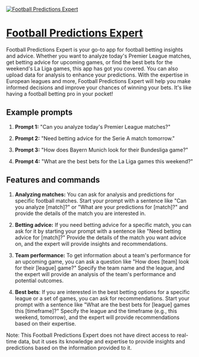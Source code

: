 [![Football Predictions Expert](https://files.oaiusercontent.com/file-6R1Wiy7g2OPFKXzWOxIX3c6X?se=2123-10-18T06%3A17%3A20Z&sp=r&sv=2021-08-06&sr=b&rscc=max-age%3D31536000%2C%20immutable&rscd=attachment%3B%20filename%3Dd74dd805-31bf-4345-b3bf-e5b02dc89974.png&sig=mJ%2BpWO4EO3pCMjOlb8BH5w1hRz8qWn3kndXaIE0G4r0%3D)](https://chat.openai.com/g/g-mwADLk7nc-football-predictions-expert)

# [Football Predictions Expert](https://chat.openai.com/g/g-mwADLk7nc-football-predictions-expert)

Football Predictions Expert is your go-to app for football betting insights and advice. Whether you want to analyze today's Premier League matches, get betting advice for upcoming games, or find the best bets for the weekend's La Liga games, this app has got you covered. You can also upload data for analysis to enhance your predictions. With the expertise in European leagues and more, Football Predictions Expert will help you make informed decisions and improve your chances of winning your bets. It's like having a football betting pro in your pocket!

## Example prompts

1. **Prompt 1:** "Can you analyze today's Premier League matches?"

2. **Prompt 2:** "Need betting advice for the Serie A match tomorrow."

3. **Prompt 3:** "How does Bayern Munich look for their Bundesliga game?"

4. **Prompt 4:** "What are the best bets for the La Liga games this weekend?"

## Features and commands

1. **Analyzing matches:** You can ask for analysis and predictions for specific football matches. Start your prompt with a sentence like "Can you analyze [match]?" or "What are your predictions for [match]?" and provide the details of the match you are interested in.

2. **Betting advice:** If you need betting advice for a specific match, you can ask for it by starting your prompt with a sentence like "Need betting advice for [match]?" Provide the details of the match you want advice on, and the expert will provide insights and recommendations.

3. **Team performance:** To get information about a team's performance for an upcoming game, you can ask a question like "How does [team] look for their [league] game?" Specify the team name and the league, and the expert will provide an analysis of the team's performance and potential outcomes.

4. **Best bets**: If you are interested in the best betting options for a specific league or a set of games, you can ask for recommendations. Start your prompt with a sentence like "What are the best bets for [league] games this [timeframe]?" Specify the league and the timeframe (e.g., this weekend, tomorrow), and the expert will provide recommendations based on their expertise.

Note: This Football Predictions Expert does not have direct access to real-time data, but it uses its knowledge and expertise to provide insights and predictions based on the information provided to it.